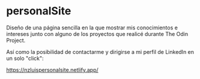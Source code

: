 # personalSite

Diseño de una página sencilla en la que mostrar mis conocimientos e intereses junto con alguno de los proyectos que realicé durante The Odin Project.

Así como la posibilidad de contactarme y dirigirse a mi perfil de LinkedIn en un solo "click":

https://nzluispersonalsite.netlify.app/
